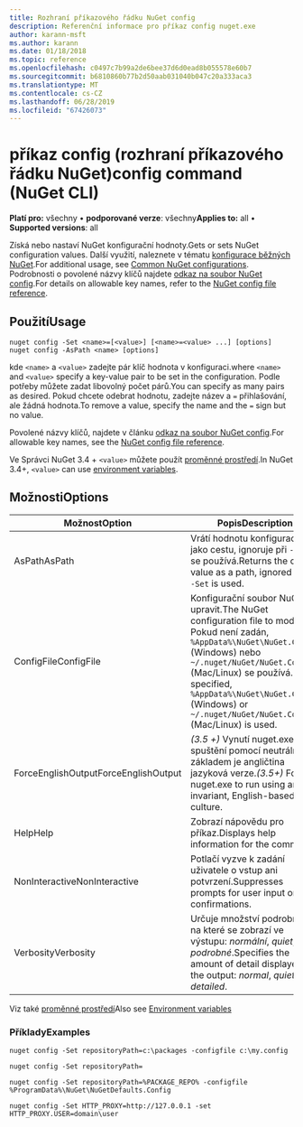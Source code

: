 ```yaml
---
title: Rozhraní příkazového řádku NuGet config
description: Referenční informace pro příkaz config nuget.exe
author: karann-msft
ms.author: karann
ms.date: 01/18/2018
ms.topic: reference
ms.openlocfilehash: c0497c7b99a2de6bee37d6d0ead8b055578e60b7
ms.sourcegitcommit: b6810860b77b2d50aab031040b047c20a333aca3
ms.translationtype: MT
ms.contentlocale: cs-CZ
ms.lasthandoff: 06/28/2019
ms.locfileid: "67426073"
---
```

# <a name="config-command-nuget-cli"></a><span data-ttu-id="b1775-103">příkaz config (rozhraní příkazového řádku NuGet)</span><span class="sxs-lookup"><span data-stu-id="b1775-103">config command (NuGet CLI)</span></span>

<span data-ttu-id="b1775-104">**Platí pro:** všechny &bullet; **podporované verze**: všechny</span><span class="sxs-lookup"><span data-stu-id="b1775-104">**Applies to:** all &bullet; **Supported versions**: all</span></span>

<span data-ttu-id="b1775-105">Získá nebo nastaví NuGet konfigurační hodnoty.</span><span class="sxs-lookup"><span data-stu-id="b1775-105">Gets or sets NuGet configuration values.</span></span> <span data-ttu-id="b1775-106">Další využití, naleznete v tématu [konfigurace běžných NuGet](../consume-packages/configuring-nuget-behavior.md).</span><span class="sxs-lookup"><span data-stu-id="b1775-106">For additional usage, see [Common NuGet configurations](../consume-packages/configuring-nuget-behavior.md).</span></span> <span data-ttu-id="b1775-107">Podrobnosti o povolené názvy klíčů najdete [odkaz na soubor NuGet config](../reference/nuget-config-file.md).</span><span class="sxs-lookup"><span data-stu-id="b1775-107">For details on allowable key names, refer to the [NuGet config file reference](../reference/nuget-config-file.md).</span></span>

## <a name="usage"></a><span data-ttu-id="b1775-108">Použití</span><span class="sxs-lookup"><span data-stu-id="b1775-108">Usage</span></span>

```cli
nuget config -Set <name>=[<value>] [<name>=<value> ...] [options]
nuget config -AsPath <name> [options]
```

<span data-ttu-id="b1775-109">kde `<name>` a `<value>` zadejte pár klíč hodnota v konfiguraci.</span><span class="sxs-lookup"><span data-stu-id="b1775-109">where `<name>` and `<value>` specify a key-value pair to be set in the configuration.</span></span> <span data-ttu-id="b1775-110">Podle potřeby můžete zadat libovolný počet párů.</span><span class="sxs-lookup"><span data-stu-id="b1775-110">You can specify as many pairs as desired.</span></span> <span data-ttu-id="b1775-111">Pokud chcete odebrat hodnotu, zadejte název a `=` přihlašování, ale žádná hodnota.</span><span class="sxs-lookup"><span data-stu-id="b1775-111">To remove a value, specify the name and the `=` sign but no value.</span></span>

<span data-ttu-id="b1775-112">Povolené názvy klíčů, najdete v článku [odkaz na soubor NuGet config](../reference/nuget-config-file.md).</span><span class="sxs-lookup"><span data-stu-id="b1775-112">For allowable key names, see the [NuGet config file reference](../reference/nuget-config-file.md).</span></span>

<span data-ttu-id="b1775-113">Ve Správci NuGet 3.4 + `<value>` můžete použít [proměnné prostředí](cli-ref-environment-variables.md).</span><span class="sxs-lookup"><span data-stu-id="b1775-113">In NuGet 3.4+, `<value>` can use [environment variables](cli-ref-environment-variables.md).</span></span>

## <a name="options"></a><span data-ttu-id="b1775-114">Možnosti</span><span class="sxs-lookup"><span data-stu-id="b1775-114">Options</span></span>

| <span data-ttu-id="b1775-115">Možnost</span><span class="sxs-lookup"><span data-stu-id="b1775-115">Option</span></span> | <span data-ttu-id="b1775-116">Popis</span><span class="sxs-lookup"><span data-stu-id="b1775-116">Description</span></span> |
| --- | --- |
| <span data-ttu-id="b1775-117">AsPath</span><span class="sxs-lookup"><span data-stu-id="b1775-117">AsPath</span></span> | <span data-ttu-id="b1775-118">Vrátí hodnotu konfigurace jako cestu, ignoruje při `-Set` se používá.</span><span class="sxs-lookup"><span data-stu-id="b1775-118">Returns the config value as a path, ignored when `-Set` is used.</span></span> |
| <span data-ttu-id="b1775-119">ConfigFile</span><span class="sxs-lookup"><span data-stu-id="b1775-119">ConfigFile</span></span> | <span data-ttu-id="b1775-120">Konfigurační soubor NuGet upravit.</span><span class="sxs-lookup"><span data-stu-id="b1775-120">The NuGet configuration file to modify.</span></span> <span data-ttu-id="b1775-121">Pokud není zadán, `%AppData%\NuGet\NuGet.Config` (Windows) nebo `~/.nuget/NuGet/NuGet.Config` (Mac/Linux) se používá.</span><span class="sxs-lookup"><span data-stu-id="b1775-121">If not specified, `%AppData%\NuGet\NuGet.Config` (Windows) or `~/.nuget/NuGet/NuGet.Config` (Mac/Linux) is used.</span></span>|
| <span data-ttu-id="b1775-122">ForceEnglishOutput</span><span class="sxs-lookup"><span data-stu-id="b1775-122">ForceEnglishOutput</span></span> | <span data-ttu-id="b1775-123">*(3.5 +)*  Vynutí nuget.exe pro spuštění pomocí neutrální, základem je angličtina jazyková verze.</span><span class="sxs-lookup"><span data-stu-id="b1775-123">*(3.5+)* Forces nuget.exe to run using an invariant, English-based culture.</span></span> |
| <span data-ttu-id="b1775-124">Help</span><span class="sxs-lookup"><span data-stu-id="b1775-124">Help</span></span> | <span data-ttu-id="b1775-125">Zobrazí nápovědu pro příkaz.</span><span class="sxs-lookup"><span data-stu-id="b1775-125">Displays help information for the command.</span></span> |
| <span data-ttu-id="b1775-126">NonInteractive</span><span class="sxs-lookup"><span data-stu-id="b1775-126">NonInteractive</span></span> | <span data-ttu-id="b1775-127">Potlačí vyzve k zadání uživatele o vstup ani potvrzení.</span><span class="sxs-lookup"><span data-stu-id="b1775-127">Suppresses prompts for user input or confirmations.</span></span> |
| <span data-ttu-id="b1775-128">Verbosity</span><span class="sxs-lookup"><span data-stu-id="b1775-128">Verbosity</span></span> | <span data-ttu-id="b1775-129">Určuje množství podrobností, na které se zobrazí ve výstupu: *normální*, *quiet*, *podrobné*.</span><span class="sxs-lookup"><span data-stu-id="b1775-129">Specifies the amount of detail displayed in the output: *normal*, *quiet*, *detailed*.</span></span> |

<span data-ttu-id="b1775-130">Viz také [proměnné prostředí](cli-ref-environment-variables.md)</span><span class="sxs-lookup"><span data-stu-id="b1775-130">Also see [Environment variables](cli-ref-environment-variables.md)</span></span>

### <a name="examples"></a><span data-ttu-id="b1775-131">Příklady</span><span class="sxs-lookup"><span data-stu-id="b1775-131">Examples</span></span>

```cli
nuget config -Set repositoryPath=c:\packages -configfile c:\my.config

nuget config -Set repositoryPath=

nuget config -Set repositoryPath=%PACKAGE_REPO% -configfile %ProgramData%\NuGet\NuGetDefaults.Config

nuget config -Set HTTP_PROXY=http://127.0.0.1 -set HTTP_PROXY.USER=domain\user
```
